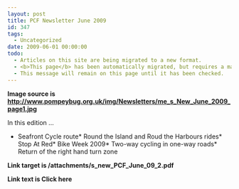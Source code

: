 ```yaml
---
layout: post
title: PCF Newsletter June 2009
id: 347
tags:
  - Uncategorized
date: 2009-06-01 00:00:00
todo:
  - Articles on this site are being migrated to a new format.
  - <b>This page</b> has been automatically migrated, but requires a manual check-&amp;-tune to ensure the format and links all work as expected.
  - This message will remain on this page until it has been checked.
---
```


**Image source is http://www.pompeybug.org.uk/img/Newsletters/me_s_New_June_2009_page1.jpg**

In this edition ...

*   Seafront Cycle route*   Round the Island and Roud the Harbours rides*   Stop At Red*   Bike Week 2009*   Two-way cycling in one-way roads*   Return of the right hand turn zone

**Link target is /attachments/s_new_PCF_June_09_2.pdf**

**Link text is Click here**